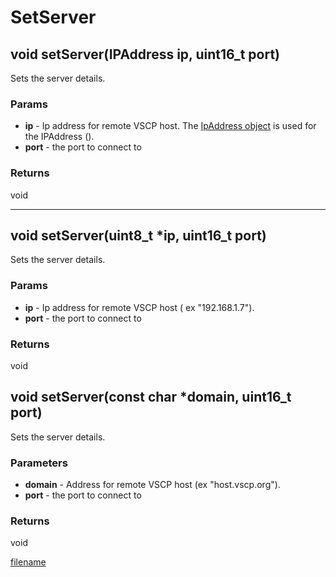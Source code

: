 # SetServer

## void setServer(IPAddress ip, uint16_t port)

Sets the server details.

### Params
* **ip** - Ip address for remote VSCP host. The [IpAddress object](https://www.arduino.cc/en/Reference/EthernetIPAddress) is used for the IPAddress ().
 * **port** -  the port to connect to 

### Returns
void

----
    
## void setServer(uint8_t *ip, uint16_t port)

Sets the server details.

### Params
* **ip** - Ip address for remote VSCP host ( ex "192.168.1.7"). 
 * **port** -  the port to connect to 

### Returns
void

## void setServer(const char *domain, uint16_t port)

Sets the server details.

### Parameters
* **domain** - Address for remote VSCP host (ex "host.vscp.org").
 * **port** -  the port to connect to 

### Returns
void

[filename](./bottom_copyright.md ':include')
